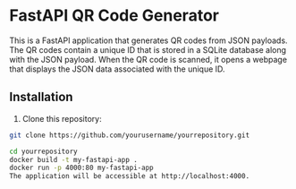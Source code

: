 # FastAPI QR Code Generator

This is a FastAPI application that generates QR codes from JSON payloads. The QR codes contain a unique ID that is stored in a SQLite database along with the JSON payload. When the QR code is scanned, it opens a webpage that displays the JSON data associated with the unique ID.

## Installation

1. Clone this repository:

```sh
git clone https://github.com/yourusername/yourrepository.git

cd yourrepository
docker build -t my-fastapi-app .
docker run -p 4000:80 my-fastapi-app
The application will be accessible at http://localhost:4000.